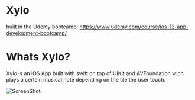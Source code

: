 # Xylo
built in the Udemy bootcamp: https://www.udemy.com/course/ios-12-app-development-bootcamp/
# Whats Xylo?
Xylo is an iOS App built with swift on top of UIKit and AVFoundation wich plays a certain musical note depending on the tile the user touch.

![ScreenShot](https://user-images.githubusercontent.com/60990368/88295547-d9bc2600-ccfd-11ea-8b24-708473d45e2e.png)
